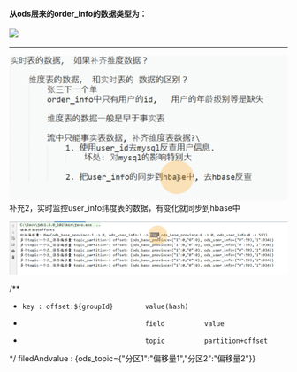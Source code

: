 

#### 从ods层来的order_info的数据类型为：
![](https://picture-1300387044.cos.ap-guangzhou.myqcloud.com/image-20210324224423499.png)

------------

![img.png](img.png)
补充2，实时监控user_info纬度表的数据，有变化就同步到hbase中


![img_1.png](img_1.png)

/**
*     key : offset:${groupId}        value(hash)
*                                    field          value
*                                    topic          partition+offset
*/
filedAndvalue :
{ods_topic={"分区1":"偏移量1","分区2":"偏移量2"}}
